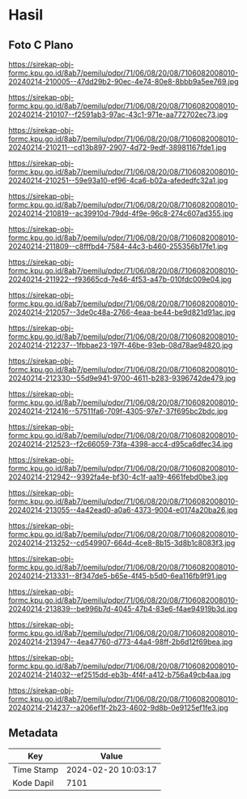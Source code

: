 # Hasil

## Foto C Plano

https://sirekap-obj-formc.kpu.go.id/8ab7/pemilu/pdpr/71/06/08/20/08/7106082008010-20240214-210005--47dd29b2-90ec-4e74-80e8-8bbb9a5ee769.jpg

https://sirekap-obj-formc.kpu.go.id/8ab7/pemilu/pdpr/71/06/08/20/08/7106082008010-20240214-210107--f2591ab3-97ac-43c1-971e-aa772702ec73.jpg

https://sirekap-obj-formc.kpu.go.id/8ab7/pemilu/pdpr/71/06/08/20/08/7106082008010-20240214-210211--cd13b897-2907-4d72-9edf-38981167fde1.jpg

https://sirekap-obj-formc.kpu.go.id/8ab7/pemilu/pdpr/71/06/08/20/08/7106082008010-20240214-210251--59e93a10-ef96-4ca6-b02a-afededfc32a1.jpg

https://sirekap-obj-formc.kpu.go.id/8ab7/pemilu/pdpr/71/06/08/20/08/7106082008010-20240214-210819--ac39910d-79dd-4f9e-96c8-274c607ad355.jpg

https://sirekap-obj-formc.kpu.go.id/8ab7/pemilu/pdpr/71/06/08/20/08/7106082008010-20240214-211809--c8fffbd4-7584-44c3-b460-255356b17fe1.jpg

https://sirekap-obj-formc.kpu.go.id/8ab7/pemilu/pdpr/71/06/08/20/08/7106082008010-20240214-211922--f93665cd-7e46-4f53-a47b-010fdc009e04.jpg

https://sirekap-obj-formc.kpu.go.id/8ab7/pemilu/pdpr/71/06/08/20/08/7106082008010-20240214-212057--3de0c48a-2766-4eaa-be44-be9d821d91ac.jpg

https://sirekap-obj-formc.kpu.go.id/8ab7/pemilu/pdpr/71/06/08/20/08/7106082008010-20240214-212237--1fbbae23-197f-46be-93eb-08d78ae94820.jpg

https://sirekap-obj-formc.kpu.go.id/8ab7/pemilu/pdpr/71/06/08/20/08/7106082008010-20240214-212330--55d9e941-9700-4611-b283-9396742de479.jpg

https://sirekap-obj-formc.kpu.go.id/8ab7/pemilu/pdpr/71/06/08/20/08/7106082008010-20240214-212416--57511fa6-709f-4305-97e7-37f695bc2bdc.jpg

https://sirekap-obj-formc.kpu.go.id/8ab7/pemilu/pdpr/71/06/08/20/08/7106082008010-20240214-212523--f2c66059-73fa-4398-acc4-d95ca6dfec34.jpg

https://sirekap-obj-formc.kpu.go.id/8ab7/pemilu/pdpr/71/06/08/20/08/7106082008010-20240214-212942--9392fa4e-bf30-4c1f-aa19-4661febd0be3.jpg

https://sirekap-obj-formc.kpu.go.id/8ab7/pemilu/pdpr/71/06/08/20/08/7106082008010-20240214-213055--4a42ead0-a0a6-4373-9004-e0174a20ba26.jpg

https://sirekap-obj-formc.kpu.go.id/8ab7/pemilu/pdpr/71/06/08/20/08/7106082008010-20240214-213252--cd549907-664d-4ce8-8b15-3d8b1c8083f3.jpg

https://sirekap-obj-formc.kpu.go.id/8ab7/pemilu/pdpr/71/06/08/20/08/7106082008010-20240214-213331--8f347de5-b65e-4f45-b5d0-6ea116fb9f91.jpg

https://sirekap-obj-formc.kpu.go.id/8ab7/pemilu/pdpr/71/06/08/20/08/7106082008010-20240214-213839--be996b7d-4045-47b4-83e6-f4ae94919b3d.jpg

https://sirekap-obj-formc.kpu.go.id/8ab7/pemilu/pdpr/71/06/08/20/08/7106082008010-20240214-213947--4ea47760-d773-44a4-98ff-2b6d12f69bea.jpg

https://sirekap-obj-formc.kpu.go.id/8ab7/pemilu/pdpr/71/06/08/20/08/7106082008010-20240214-214032--ef2515dd-eb3b-4f4f-a412-b756a49cb4aa.jpg

https://sirekap-obj-formc.kpu.go.id/8ab7/pemilu/pdpr/71/06/08/20/08/7106082008010-20240214-214237--a206ef1f-2b23-4602-9d8b-0e9125ef1fe3.jpg


## Metadata

| Key        | Value               |
| ---------- | ------------------- |
| Time Stamp | 2024-02-20 10:03:17 |
| Kode Dapil | 7101                |



